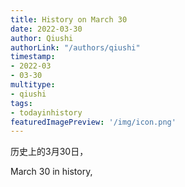 ```yaml
---
title: History on March 30
date: 2022-03-30
author: Qiushi 
authorLink: "/authors/qiushi"
timestamp: 
- 2022-03
- 03-30
multitype: 
- qiushi
tags: 
- todayinhistory
featuredImagePreview: '/img/icon.png'
---
```









历史上的3月30日，

March 30 in history, 

<!--more-->

